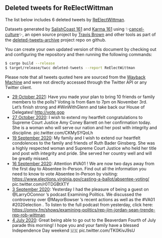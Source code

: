 ## Deleted tweets for ReElectWittman

The list below includes 6 deleted tweets by
[ReElectWittman](https://twitter.com/ReElectWittman).



Datasets generated by [SalishCoast 161](https://twitter.com/SalishCoastA) and [Karma 161](https://twitter.com/KarmaOneSixOne)
using ✨[cancel-culture](https://github.com/travisbrown/cancel-culture)✨, an open source project by [Travis Brown](https://twitter.com/travisbrown) 
and other tools as part of the [deleted-tweets-archive](https://github.com/salcoast/deleted-tweets-archive/) project repo on github.

You can create your own updated version of this document by checking out and configuring the
repository and then running the following commands:

```bash
$ cargo build --release
$ target/release/twcc deleted-tweets --report ReElectWittman
```

Please note that all tweets quoted here are sourced from the
[Wayback Machine](https://web.archive.org) and were not directly accessed through the Twitter API or
any Twitter client.

* [29 October 2021](https://web.archive.org/web/20211029152139/https://twitter.com/ReElectWittman/status/1454100878596755463): Have you made your plan to bring 10 friends or family members to the polls?   Voting is from 6am to 7pm on November 3rd. Let’s finish strong and  #WinWithGlenn  and take back our House of Delegates! http://vote.gop
* [27 October 2020](https://web.archive.org/web/20201027035432/https://twitter.com/ReElectWittman/status/1320936742514544640): I wish to extend my heartfelt congratulations to Supreme Court Justice Amy Coney Barrett on her confirmation today. She is a woman who will serve our nation and her post with integrity and discipline. pic.twitter.com/CKMySYQoLh
* [19 September 2020](https://web.archive.org/web/20200919000929/https://twitter.com/ReElectWittman/status/1307109497324875776): My family and I wish to extend our heartfelt condolences to the family and friends of Ruth Bader Ginsberg. She was a highly respected woman and Supreme Court Justice who held her title and post with integrity and pride. She served her country well and will be greatly missed.
* [16 September 2020](https://web.archive.org/web/20200916144330/https://twitter.com/ReElectWittman/status/1306241898097582085): Attention  #VA01 ! We are now two days away from the first day to  Absentee In-Person. Find out all the information you need to know to vote Absentee In-Person by visiting:  https://www.elections.virginia.gov/casting-a-ballot/absentee-voting/  pic.twitter.com/r0TDGBtXTY
* [ 3 September 2020](https://web.archive.org/web/20200903165324/https://twitter.com/ReElectWittman/status/1301563493125062657): Yesterday I had the pleasure of being a guest on  @LarryOConnor ’s podcast Examining Politics. We discussed the controversy over  @MayorBowser ’s recent actions as well as the  #VA01   #2020election . To listen to the full podcast from yesterday, click here: https://omny.fm/shows/examining-politics/rep-jim-jordan-sean-trende-rep-rob-wittman
* [ 4 July 2020](https://web.archive.org/web/20200704172633/https://twitter.com/ReElectWittman/status/1279462342078738432): Great being able to go out to the Beaverdam Fourth of July parade this morning! I hope you and your family have a blessed Independence Day weekend 🇺🇸 pic.twitter.com/TK0KivJ9sU
